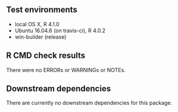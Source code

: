 ## Test environments
* local OS X, R 4.1.0
* Ubuntu 16.04.6 (on travis-ci), R 4.0.2
* win-builder (release)

## R CMD check results
There were no ERRORs or WARNINGs or NOTEs. 

## Downstream dependencies
There are currently no downstream dependencies for this package.
